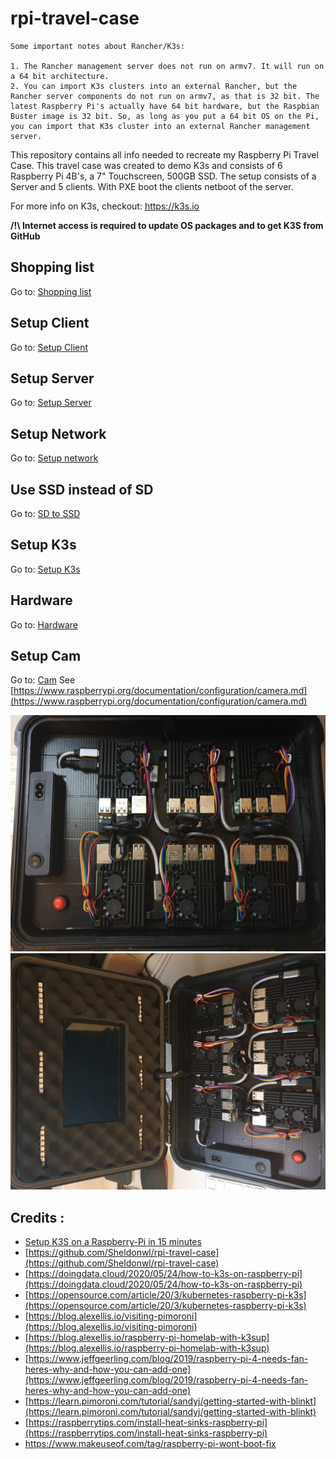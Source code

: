 # rpi-travel-case

```
Some important notes about Rancher/K3s: 

1. The Rancher management server does not run on armv7. It will run on a 64 bit architecture. 
2. You can import K3s clusters into an external Rancher, but the Rancher server components do not run on armv7, as that is 32 bit. The latest Raspberry Pi's actually have 64 bit hardware, but the Raspbian Buster image is 32 bit. So, as long as you put a 64 bit OS on the Pi, you can import that K3s cluster into an external Rancher management server. 
```

This repository contains all info needed to recreate my Raspberry Pi Travel Case. This travel case was created to demo K3s and consists of 6 Raspberry Pi 4B's, a 7" Touchscreen, 500GB SSD. The setup consists of a Server and 5 clients. With PXE boot the clients netboot of the server. 

For more info on K3s, checkout: https://k3s.io  

**/!\ Internet access is required to update OS packages and to get K3S from GitHub**

## Shopping list
Go to: [Shopping list](./docs/shopping-list.md)  

## Setup Client
Go to: [Setup Client](./docs/setup-client.md)  

## Setup Server 
Go to: [Setup Server](./docs/setup-server.md)  

## Setup Network
Go to: [Setup network](./docs/setup-network.md)

## Use SSD instead of SD
Go to: [SD to SSD](./docs/sd-to-ssd.md)

## Setup K3s
Go to: [Setup K3s](./docs/setup-k3s.md)

## Hardware
Go to: [Hardware](./docs/hardware.md)

## Setup Cam
Go to: [Cam](./docs/cam.md)
See [https://www.raspberrypi.org/documentation/configuration/camera.md](https://www.raspberrypi.org/documentation/configuration/camera.md)

![Alt text](./docs/images/2.jpg?raw=true "Raspberry Pi Travel Case Cluster")
![Alt text](./docs/images/1.jpg?raw=true "Raspberry Pi Travel Case Cluster")


## Credits :
- [Setup K3S on a Raspberry-Pi in 15 minutes](https://medium.com/@alexellisuk/walk-through-install-kubernetes-to-your-raspberry-pi-in-15-minutes-84a8492dc95a)
- [https://github.com/Sheldonwl/rpi-travel-case](https://github.com/Sheldonwl/rpi-travel-case)
- [https://doingdata.cloud/2020/05/24/how-to-k3s-on-raspberry-pi](https://doingdata.cloud/2020/05/24/how-to-k3s-on-raspberry-pi)
- [https://opensource.com/article/20/3/kubernetes-raspberry-pi-k3s](https://opensource.com/article/20/3/kubernetes-raspberry-pi-k3s)
- [https://blog.alexellis.io/visiting-pimoroni](https://blog.alexellis.io/visiting-pimoroni)
- [https://blog.alexellis.io/raspberry-pi-homelab-with-k3sup](https://blog.alexellis.io/raspberry-pi-homelab-with-k3sup)
- [https://www.jeffgeerling.com/blog/2019/raspberry-pi-4-needs-fan-heres-why-and-how-you-can-add-one](https://www.jeffgeerling.com/blog/2019/raspberry-pi-4-needs-fan-heres-why-and-how-you-can-add-one)
- [https://learn.pimoroni.com/tutorial/sandyj/getting-started-with-blinkt](https://learn.pimoroni.com/tutorial/sandyj/getting-started-with-blinkt)
- [https://raspberrytips.com/install-heat-sinks-raspberry-pi](https://raspberrytips.com/install-heat-sinks-raspberry-pi)
- https://www.makeuseof.com/tag/raspberry-pi-wont-boot-fix 
 
